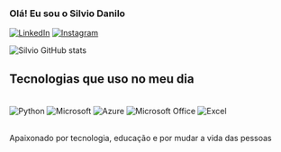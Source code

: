 
### Olá! Eu sou o Silvio Danilo

[![LinkedIn](https://img.shields.io/badge/LinkedIn-0077B5?style=for-the-badge&logo=linkedin&logoColor=white)](https://www.instagram.com/silvio.df/)
[![Instagram](https://img.shields.io/badge/Instagram-E4405F?style=for-the-badge&logo=instagram&logoColor=white)](https://www.instagram.com/silvio.df/)

![Silvio GitHub stats](https://github-readme-stats.vercel.app/api?username=Silviodf&show_icons=true&theme=dracula)
<!--
[![Top Langs](https://github-readme-stats.vercel.app/api/top-langs/?username=Silviodf)](https://github.com/Silviodf/github-readme-stats)
-->
## Tecnologias que uso no meu dia

<div style="display: inline_block"><br/>
    <img align="center" alt="Python" src="https://img.shields.io/badge/Python-14354C?style=for-the-badge&logo=python&logoColor=white" />
    <img align="center" alt="Microsoft" src="https://img.shields.io/badge/Microsoft-666666?style=for-the-badge&logo=microsoft&logoColor=white" />
    <img align="center" alt="Azure" src="https://img.shields.io/badge/Microsoft_Azure-0089D6?style=for-the-badge&logo=microsoft-azure&logoColor=white" />
    <img align="center" alt="Microsoft Office" src="https://img.shields.io/badge/Microsoft_Office-D83B01?style=for-the-badge&logo=microsoft-office&logoColor=white" />
    <img align="center" alt="Excel" src="https://img.shields.io/badge/Microsoft_Excel-217346?style=for-the-badge&logo=microsoft-excel&logoColor=white" />
</div><br />

Apaixonado por tecnologia, educação e por mudar a vida das pessoas
